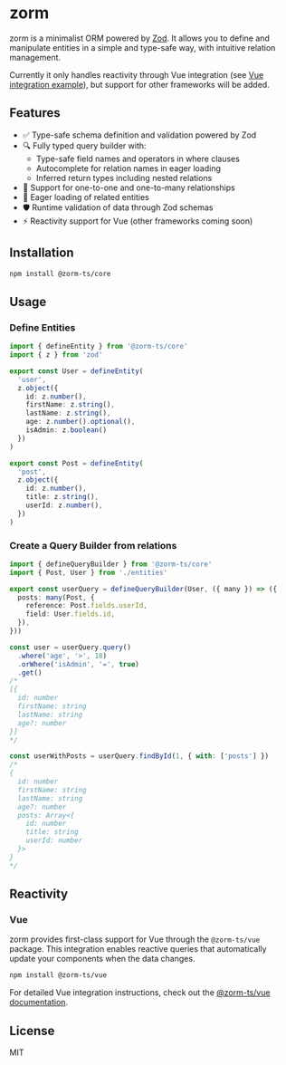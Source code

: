 # zorm

zorm is a minimalist ORM powered by [Zod](https://zod.dev/). It allows you to define and manipulate entities in a simple and type-safe way, with intuitive relation management.

Currently it only handles reactivity through Vue integration (see [Vue integration example](packages/vue/src/index.ts)), but support for other frameworks will be added.

## Features
- ✅ Type-safe schema definition and validation powered by Zod
- 🔍 Fully typed query builder with:
  - Type-safe field names and operators in where clauses
  - Autocomplete for relation names in eager loading
  - Inferred return types including nested relations
- 🤝 Support for one-to-one and one-to-many relationships
- 🚀 Eager loading of related entities
- 🛡️ Runtime validation of data through Zod schemas
- ⚡️ Reactivity support for Vue (other frameworks coming soon)

## Installation
```sh
npm install @zorm-ts/core
```
## Usage

### Define Entities
```ts
import { defineEntity } from '@zorm-ts/core'
import { z } from 'zod'

export const User = defineEntity(
  'user',
  z.object({
    id: z.number(),
    firstName: z.string(),
    lastName: z.string(),
    age: z.number().optional(),
    isAdmin: z.boolean()
  })
)

export const Post = defineEntity(
  'post',
  z.object({
    id: z.number(),
    title: z.string(),
    userId: z.number(),
  })
)
```

### Create a Query Builder from relations
```ts
import { defineQueryBuilder } from '@zorm-ts/core'
import { Post, User } from './entities'

export const userQuery = defineQueryBuilder(User, ({ many }) => ({
  posts: many(Post, {
    reference: Post.fields.userId,
    field: User.fields.id,
  }),
}))

const user = userQuery.query()
  .where('age', '>', 18)
  .orWhere('isAdmin', '=', true)
  .get()
/*
[{
  id: number
  firstName: string
  lastName: string
  age?: number
}]
*/

const userWithPosts = userQuery.findById(1, { with: ['posts'] })
/*
{
  id: number
  firstName: string
  lastName: string
  age?: number
  posts: Array<{
    id: number
    title: string
    userId: number
  }>
}
*/
```

## Reactivity

### Vue

zorm provides first-class support for Vue through the `@zorm-ts/vue` package. This integration enables reactive queries that automatically update your components when the data changes.

```sh
npm install @zorm-ts/vue
```

For detailed Vue integration instructions, check out the [@zorm-ts/vue documentation](packages/vue/README.md).

## License
MIT
